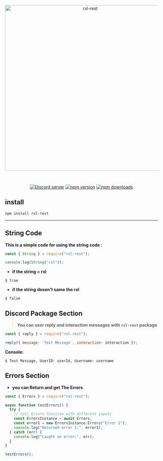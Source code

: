 <div align="center">
	<br />
	<p>
		<a href="https://www.npmjs.com/package/rxl-rest"><img src="https://media.discordapp.net/attachments/1106119206061223936/1155248969337810954/rxl.png?width=1440&height=492" width="546" alt="rxl-rest" /></a>
	</p>
	<br />
	<p>
		<a href="https://discord.gg/6CuMuv5Yzg"><img src="https://img.shields.io/discord/977544174125609010?logo=discord&color=5865F2" alt="Discord server" /></a>
		<a href="https://www.npmjs.com/package/rxl-rest"><img src="https://img.shields.io/npm/v/rxl-rest.svg?maxAge=3600" alt="npm version" /></a>
		<a href="https://www.npmjs.com/package/rxl-rest"><img src="https://img.shields.io/npm/dt/rxl-rest.svg?maxAge=3600" alt="npm downloads" /></a>
	</p>
</div>

## install

```sh
npm install rxl-rest
```

---

## String Code

**This is a simple code for using the string code :**

```js
const { String } = require("rxl-rest");

console.log(String("rxl"));
```

- **if the string = rxl**

```console
$ true
```

- **if the string dosen't same the rxl**

```console
$ false
```

## Discord Package Section

> **You can user reply and interaction messages with `rxl-rest` package**

```js
const { reply } = require("rxl-rest");

reply({ message: `Test Message`, interaction: interaction });
```

**Console:**

```console
$ Test Message, UserID: userId, Username: username
```

## Errors Section

- **you can Return and get The Errors**

```js
const { Errors } = require("rxl-rest");

async function testErrors() {
  try {
    // Call Errors function with different inputs
    const ErrorsInstance = await Errors;
    const error1 = new ErrorsInstance.Errors("Error 1");
    console.log("Returned error 1:", error1);
  } catch (err) {
    console.log("Caught an error:", err);
  }
}

testErrors();
```
